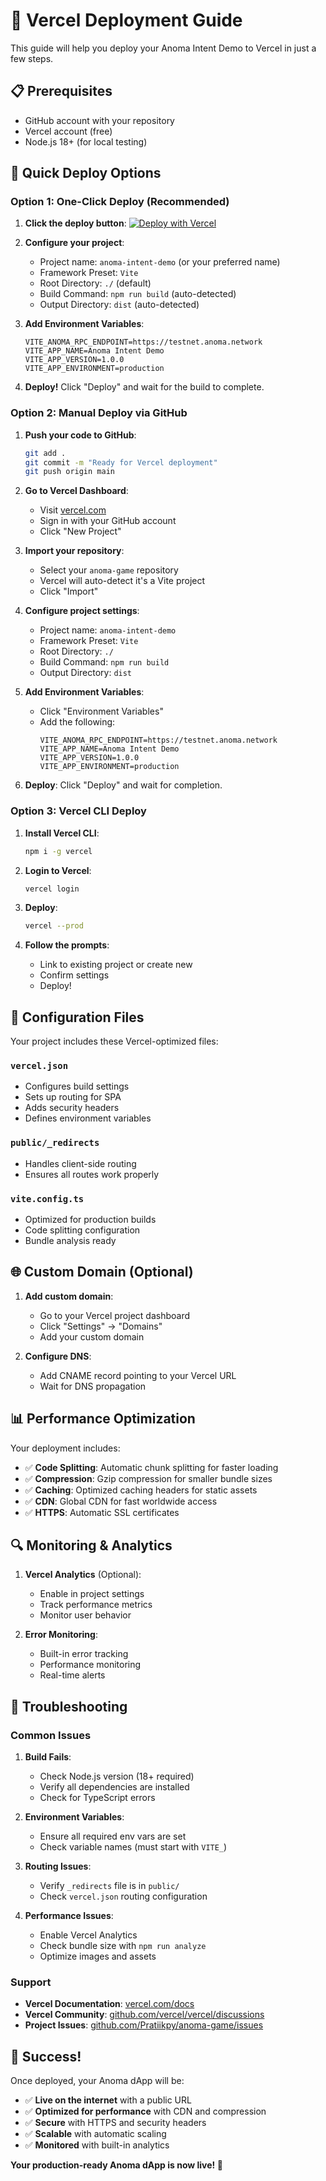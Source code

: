 # 🚀 Vercel Deployment Guide

This guide will help you deploy your Anoma Intent Demo to Vercel in just a few steps.

## 📋 Prerequisites

- GitHub account with your repository
- Vercel account (free)
- Node.js 18+ (for local testing)

## 🎯 Quick Deploy Options

### Option 1: One-Click Deploy (Recommended)

1. **Click the deploy button**:
   [![Deploy with Vercel](https://vercel.com/button)](https://vercel.com/new/clone?repository-url=https://github.com/Pratiikpy/anoma-game)

2. **Configure your project**:
   - Project name: `anoma-intent-demo` (or your preferred name)
   - Framework Preset: `Vite`
   - Root Directory: `./` (default)
   - Build Command: `npm run build` (auto-detected)
   - Output Directory: `dist` (auto-detected)

3. **Add Environment Variables**:
   ```
   VITE_ANOMA_RPC_ENDPOINT=https://testnet.anoma.network
   VITE_APP_NAME=Anoma Intent Demo
   VITE_APP_VERSION=1.0.0
   VITE_APP_ENVIRONMENT=production
   ```

4. **Deploy!** Click "Deploy" and wait for the build to complete.

### Option 2: Manual Deploy via GitHub

1. **Push your code to GitHub**:
   ```bash
   git add .
   git commit -m "Ready for Vercel deployment"
   git push origin main
   ```

2. **Go to Vercel Dashboard**:
   - Visit [vercel.com](https://vercel.com)
   - Sign in with your GitHub account
   - Click "New Project"

3. **Import your repository**:
   - Select your `anoma-game` repository
   - Vercel will auto-detect it's a Vite project
   - Click "Import"

4. **Configure project settings**:
   - Project name: `anoma-intent-demo`
   - Framework Preset: `Vite`
   - Root Directory: `./`
   - Build Command: `npm run build`
   - Output Directory: `dist`

5. **Add Environment Variables**:
   - Click "Environment Variables"
   - Add the following:
     ```
     VITE_ANOMA_RPC_ENDPOINT=https://testnet.anoma.network
     VITE_APP_NAME=Anoma Intent Demo
     VITE_APP_VERSION=1.0.0
     VITE_APP_ENVIRONMENT=production
     ```

6. **Deploy**: Click "Deploy" and wait for completion.

### Option 3: Vercel CLI Deploy

1. **Install Vercel CLI**:
   ```bash
   npm i -g vercel
   ```

2. **Login to Vercel**:
   ```bash
   vercel login
   ```

3. **Deploy**:
   ```bash
   vercel --prod
   ```

4. **Follow the prompts**:
   - Link to existing project or create new
   - Confirm settings
   - Deploy!

## 🔧 Configuration Files

Your project includes these Vercel-optimized files:

### `vercel.json`
- Configures build settings
- Sets up routing for SPA
- Adds security headers
- Defines environment variables

### `public/_redirects`
- Handles client-side routing
- Ensures all routes work properly

### `vite.config.ts`
- Optimized for production builds
- Code splitting configuration
- Bundle analysis ready

## 🌐 Custom Domain (Optional)

1. **Add custom domain**:
   - Go to your Vercel project dashboard
   - Click "Settings" → "Domains"
   - Add your custom domain

2. **Configure DNS**:
   - Add CNAME record pointing to your Vercel URL
   - Wait for DNS propagation

## 📊 Performance Optimization

Your deployment includes:

- ✅ **Code Splitting**: Automatic chunk splitting for faster loading
- ✅ **Compression**: Gzip compression for smaller bundle sizes
- ✅ **Caching**: Optimized caching headers for static assets
- ✅ **CDN**: Global CDN for fast worldwide access
- ✅ **HTTPS**: Automatic SSL certificates

## 🔍 Monitoring & Analytics

1. **Vercel Analytics** (Optional):
   - Enable in project settings
   - Track performance metrics
   - Monitor user behavior

2. **Error Monitoring**:
   - Built-in error tracking
   - Performance monitoring
   - Real-time alerts

## 🚨 Troubleshooting

### Common Issues

1. **Build Fails**:
   - Check Node.js version (18+ required)
   - Verify all dependencies are installed
   - Check for TypeScript errors

2. **Environment Variables**:
   - Ensure all required env vars are set
   - Check variable names (must start with `VITE_`)

3. **Routing Issues**:
   - Verify `_redirects` file is in `public/`
   - Check `vercel.json` routing configuration

4. **Performance Issues**:
   - Enable Vercel Analytics
   - Check bundle size with `npm run analyze`
   - Optimize images and assets

### Support

- **Vercel Documentation**: [vercel.com/docs](https://vercel.com/docs)
- **Vercel Community**: [github.com/vercel/vercel/discussions](https://github.com/vercel/vercel/discussions)
- **Project Issues**: [github.com/Pratiikpy/anoma-game/issues](https://github.com/Pratiikpy/anoma-game/issues)

## 🎉 Success!

Once deployed, your Anoma dApp will be:

- ✅ **Live on the internet** with a public URL
- ✅ **Optimized for performance** with CDN and compression
- ✅ **Secure** with HTTPS and security headers
- ✅ **Scalable** with automatic scaling
- ✅ **Monitored** with built-in analytics

**Your production-ready Anoma dApp is now live! 🚀** 